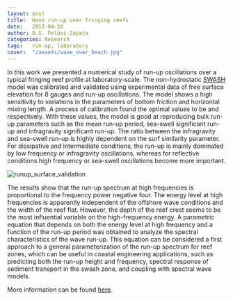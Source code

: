 ```yaml
---
layout: post
title:  Wave run-up over fringing reefs
date:   2017-04-20
author: D.S. Peláez-Zapata
categories: Research
tags:	run-up, laboratory
cover:  "/assets/wave_over_beach.jpg"
---
```


In this work we presented a numerical study of run-up oscillations over a
typical fringing reef profile at laboratory-scale. The non-hydrostatic
[SWASH](http://swash.sourceforge.net/) model was calibrated and validated using
experimental data of free surface elevation for 8 gauges and run-up
oscillations.  The model shows a high sensitivity to variations in the
parameters of bottom friction and horizontal mixing length. A process of
calibration found the optimal values to be and respectively. With these values,
the model is good at reproducing bulk run-up parameters such as the mean run-up
period, sea-swell significant run-up and infragravity significant run-up. The
ratio between the infragravity and sea-swell run-up is highly dependent on the
surf similarity parameter. For dissipative and intermediate conditions, the
run-up is mainly dominated by low frequency or infragravity oscillations,
whereas for reflective conditions high frequency or sea-swell oscillations
become more important.

![runup_surface_validation](/assets/research/runup_surface_validation.jpg)

The results show that the run-up spectrum at high frequencies is proportional to
the frequency power negative four. The energy level at high frequencies is
apparently independent of the offshore wave conditions and the width of the reef
flat.  However, the depth of the reef crest seems to be the most influential
variable on the high-frequency energy. A parametric equation that depends on
both the energy level at high frequency and a function of the run-up period was
obtained to analyze the spectral characteristics of the wave run-up. This
equation can be considered a first approach to a general parameterization of the
run-up spectrum for reef zones, which can be useful in coastal engineering
applications, such as predicting both the run-up height and frequency, spectral
response of sediment transport in the swash zone, and coupling with spectral
wave models.

More information can be found
[here](https://www.jcronline.org/doi/pdf/10.2112/JCOASTRES-D-17-00057.1).
